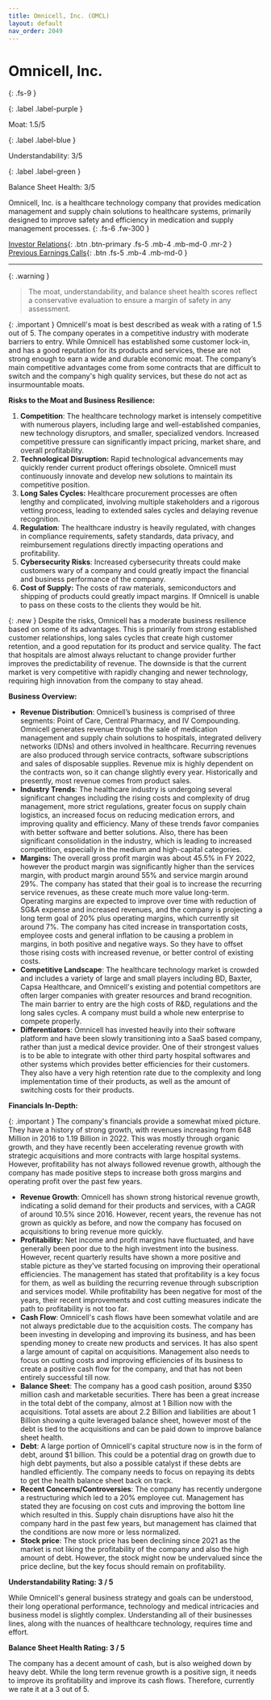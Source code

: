 ```yaml
---
title: Omnicell, Inc. (OMCL)
layout: default
nav_order: 2049
---
```


# Omnicell, Inc.
{: .fs-9 }

{: .label .label-purple }

Moat: 1.5/5

{: .label .label-blue }

Understandability: 3/5

{: .label .label-green }

Balance Sheet Health: 3/5

Omnicell, Inc. is a healthcare technology company that provides medication management and supply chain solutions to healthcare systems, primarily designed to improve safety and efficiency in medication and supply management processes.
{: .fs-6 .fw-300 }

[Investor Relations](https://www.google.com/search?q=OMCL+investor+relations){: .btn .btn-primary .fs-5 .mb-4 .mb-md-0 .mr-2 }
[Previous Earnings Calls](https://discountingcashflows.com/company/OMCL/transcripts/){: .btn .fs-5 .mb-4 .mb-md-0 }

---

{: .warning }
>The moat, understandability, and balance sheet health scores reflect a conservative evaluation to ensure a margin of safety in any assessment.



{: .important }
Omnicell's moat is best described as weak with a rating of 1.5 out of 5. The company operates in a competitive industry with moderate barriers to entry. While Omnicell has established some customer lock-in, and has a good reputation for its products and services, these are not strong enough to earn a wide and durable economic moat. The company’s main competitive advantages come from some contracts that are difficult to switch and the company's high quality services, but these do not act as insurmountable moats.

**Risks to the Moat and Business Resilience:**
1. **Competition**: The healthcare technology market is intensely competitive with numerous players, including large and well-established companies, new technology disruptors, and smaller, specialized vendors. Increased competitive pressure can significantly impact pricing, market share, and overall profitability.
2. **Technological Disruption:** Rapid technological advancements may quickly render current product offerings obsolete. Omnicell must continuously innovate and develop new solutions to maintain its competitive position.
3. **Long Sales Cycles:** Healthcare procurement processes are often lengthy and complicated, involving multiple stakeholders and a rigorous vetting process, leading to extended sales cycles and delaying revenue recognition.
4. **Regulation**: The healthcare industry is heavily regulated, with changes in compliance requirements, safety standards, data privacy, and reimbursement regulations directly impacting operations and profitability.
5. **Cybersecurity Risks**: Increased cybersecurity threats could make customers wary of a company and could greatly impact the financial and business performance of the company.
6. **Cost of Supply:** The costs of raw materials, semiconductors and shipping of products could greatly impact margins. If Omnicell is unable to pass on these costs to the clients they would be hit.

{: .new }
Despite the risks, Omnicell has a moderate business resilience based on some of its advantages. This is primarily from strong established customer relationships, long sales cycles that create high customer retention, and a good reputation for its product and service quality. The fact that hospitals are almost always reluctant to change provider further improves the predictability of revenue. The downside is that the current market is very competitive with rapidly changing and newer technology, requiring high innovation from the company to stay ahead.

**Business Overview:**
*   **Revenue Distribution**: Omnicell’s business is comprised of three segments: Point of Care, Central Pharmacy, and IV Compounding. Omnicell generates revenue through the sale of medication management and supply chain solutions to hospitals, integrated delivery networks (IDNs) and others involved in healthcare. Recurring revenues are also produced through service contracts, software subscriptions and sales of disposable supplies. Revenue mix is highly dependent on the contracts won, so it can change slightly every year. Historically and presently, most revenue comes from product sales.
*   **Industry Trends**: The healthcare industry is undergoing several significant changes including the rising costs and complexity of drug management, more strict regulations, greater focus on supply chain logistics, an increased focus on reducing medication errors, and improving quality and efficiency. Many of these trends favor companies with better software and better solutions. Also, there has been significant consolidation in the industry, which is leading to increased competition, especially in the medium and high-capital categories.
*  **Margins:** The overall gross profit margin was about 45.5% in FY 2022, however the product margin was significantly higher than the services margin, with product margin around 55% and service margin around 29%. The company has stated that their goal is to increase the recurring service revenues, as these create much more value long-term. Operating margins are expected to improve over time with reduction of SG&A expense and increased revenues, and the company is projecting a long term goal of 20% plus operating margins, which currently sit around 7%. The company has cited increase in transportation costs, employee costs and general inflation to be causing a problem in margins, in both positive and negative ways. So they have to offset those rising costs with increased revenue, or better control of existing costs.
* **Competitive Landscape**: The healthcare technology market is crowded and includes a variety of large and small players including BD, Baxter, Capsa Healthcare, and Omnicell's existing and potential competitors are often larger companies with greater resources and brand recognition. The main barrier to entry are the high costs of R&D, regulations and the long sales cycles. A company must build a whole new enterprise to compete properly.
*  **Differentiators**: Omnicell has invested heavily into their software platform and have been slowly transitioning into a SaaS based company, rather than just a medical device provider. One of their strongest values is to be able to integrate with other third party hospital softwares and other systems which provides better efficiencies for their customers. They also have a very high retention rate due to the complexity and long implementation time of their products, as well as the amount of switching costs for their products.

**Financials In-Depth:**

{: .important }
The company's financials provide a somewhat mixed picture. They have a history of strong growth, with revenues increasing from 648 Million in 2016 to 1.19 Billion in 2022. This was mostly through organic growth, and they have recently been accelerating revenue growth with strategic acquisitions and more contracts with large hospital systems. However, profitability has not always followed revenue growth, although the company has made positive steps to increase both gross margins and operating profit over the past few years.

*   **Revenue Growth**: Omnicell has shown strong historical revenue growth, indicating a solid demand for their products and services, with a CAGR of around 10.5% since 2016. However, recent years, the revenue has not grown as quickly as before, and now the company has focused on acquisitions to bring revenue more quickly.
*   **Profitability:** Net income and profit margins have fluctuated, and have generally been poor due to the high investment into the business. However, recent quarterly results have shown a more positive and stable picture as they've started focusing on improving their operational efficiencies. The management has stated that profitability is a key focus for them, as well as building the recurring revenue through subscription and services model. While profitability has been negative for most of the years, their recent improvements and cost cutting measures indicate the path to profitability is not too far.
*   **Cash Flow**: Omnicell's cash flows have been somewhat volatile and are not always predictable due to the acquisition costs. The company has been investing in developing and improving its business, and has been spending money to create new products and services. It has also spent a large amount of capital on acquisitions. Management also needs to focus on cutting costs and improving efficiencies of its business to create a positive cash flow for the company, and that has not been entirely successful till now.
*   **Balance Sheet**: The company has a good cash position, around $350 million cash and marketable securities. There has been a great increase in the total debt of the company, almost at 1 Billion now with the acquisitions. Total assets are about 2.2 Billion and liabilities are about 1 Billion showing a quite leveraged balance sheet, however most of the debt is tied to the acquisitions and can be paid down to improve balance sheet health.
*   **Debt**: A large portion of Omnicell's capital structure now is in the form of debt, around $1 billion. This could be a potential drag on growth due to high debt payments, but also a possible catalyst if these debts are handled efficiently. The company needs to focus on repaying its debts to get the health balance sheet back on track.
*   **Recent Concerns/Controversies**: The company has recently undergone a restructuring which led to a 20% employee cut. Management has stated they are focusing on cost cuts and improving the bottom line which resulted in this. Supply chain disruptions have also hit the company hard in the past few years, but management has claimed that the conditions are now more or less normalized.
*   **Stock price**: The stock price has been declining since 2021 as the market is not liking the profitability of the company and also the high amount of debt. However, the stock might now be undervalued since the price decline, but the key focus should remain on profitability.

**Understandability Rating: 3 / 5**

While Omnicell's general business strategy and goals can be understood, their long operational performance, technology and medical intricacies and business model is slightly complex. Understanding all of their businesses lines, along with the nuances of healthcare technology, requires time and effort.

**Balance Sheet Health Rating: 3 / 5**

The company has a decent amount of cash, but is also weighed down by heavy debt. While the long term revenue growth is a positive sign, it needs to improve its profitability and improve its cash flows. Therefore, currently we rate it at a 3 out of 5.
